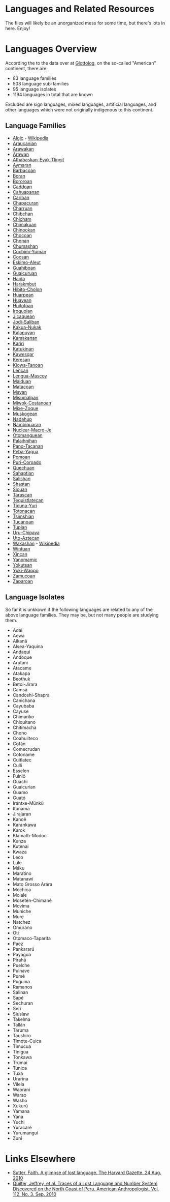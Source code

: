 # Languages and Related Resources

The files will likely be an unorganized mess for some time, but there's lots in here. Enjoy!

# Languages Overview

According the to the data over at [Glottolog](https://glottolog.org/glottolog/family), on the so-called "American" continent, there are:

* 83 language families
* 508 language sub-families
* 95 language isolates
* 1194 languages in total that are known

Excluded are sign languages, mixed languages, artificial languages, and other languages which were not originally indigenous to this continent.

## Language Families

* [Algic](https://glottolog.org/resource/languoid/id/algi1248) - [Wikipedia](https://en.wikipedia.org/wiki/Algic_languages)
* [Araucanian](https://glottolog.org/resource/languoid/id/arau1255)
* [Arawakan](https://glottolog.org/resource/languoid/id/araw1281)
* [Arawan](https://glottolog.org/resource/languoid/id/araw1282)
* [Athabaskan-Eyak-Tlingit](https://glottolog.org/resource/languoid/id/atha1245)
* [Aymaran](https://glottolog.org/resource/languoid/id/ayma1253)
* [Barbacoan](https://glottolog.org/resource/languoid/id/barb1265)
* [Boran](https://glottolog.org/resource/languoid/id/bora1262)
* [Bororoan](https://glottolog.org/resource/languoid/id/boro1281)
* [Caddoan](https://glottolog.org/resource/languoid/id/cadd1255)
* [Cahuapanan](https://glottolog.org/resource/languoid/id/cahu1265)
* [Cariban](https://glottolog.org/resource/languoid/id/cari1283)
* [Chapacuran](https://glottolog.org/resource/languoid/id/chap1271)
* [Charruan](https://glottolog.org/resource/languoid/id/char1238)
* [Chibchan](https://glottolog.org/resource/languoid/id/chib1249)
* [Chicham](https://glottolog.org/resource/languoid/id/jiva1245)
* [Chimakuan](https://glottolog.org/resource/languoid/id/chim1311)
* [Chinookan](https://glottolog.org/resource/languoid/id/chin1490)
* [Chocoan](https://glottolog.org/resource/languoid/id/choc1280)
* [Chonan](https://glottolog.org/resource/languoid/id/chon1288)
* [Chumashan](https://glottolog.org/resource/languoid/id/chum1262)
* [Cochimi-Yuman](https://glottolog.org/resource/languoid/id/coch1271)
* [Coosan](https://glottolog.org/resource/languoid/id/coos1248)
* [Eskimo-Aleut](https://glottolog.org/resource/languoid/id/eski1264)
* [Guahiboan](https://glottolog.org/resource/languoid/id/guah1252)
* [Guaicuruan](https://glottolog.org/resource/languoid/id/guai1249)
* [Haida](https://glottolog.org/resource/languoid/id/haid1248)
* [Harakmbut](https://glottolog.org/resource/languoid/id/hara1260)
* [Hibito-Cholon](https://glottolog.org/resource/languoid/id/hibi1242)
* [Huarpean](https://glottolog.org/resource/languoid/id/huar1251)
* [Huavean](https://glottolog.org/resource/languoid/id/huav1256)
* [Huitotoan](https://glottolog.org/resource/languoid/id/huit1251)
* [Iroquoian](https://glottolog.org/resource/languoid/id/iroq1247)
* [Jicaquean](https://glottolog.org/resource/languoid/id/jica1245)
* [Jodi-Saliban](https://glottolog.org/resource/languoid/id/jodi1234)
* [Kakua-Nukak](https://glottolog.org/resource/languoid/id/kaku1242)
* [Kalapuyan](https://glottolog.org/resource/languoid/id/kala1402)
* [Kamakanan](https://glottolog.org/resource/languoid/id/kama1371)
* [Kariri](https://glottolog.org/resource/languoid/id/kari1254)
* [Katukinan](https://glottolog.org/resource/languoid/id/katu1274)
* [Kawesqar](https://glottolog.org/resource/languoid/id/kawe1237)
* [Keresan](https://glottolog.org/resource/languoid/id/kere1287)
* [Kiowa-Tanoan](https://glottolog.org/resource/languoid/id/kiow1265)
* [Lencan](https://glottolog.org/resource/languoid/id/lenc1239)
* [Lengua-Mascoy](https://glottolog.org/resource/languoid/id/leng1261)
* [Maiduan](https://glottolog.org/resource/languoid/id/maid1262)
* [Matacoan](https://glottolog.org/resource/languoid/id/mata1289)
* [Mayan](https://glottolog.org/resource/languoid/id/maya1287)
* [Misumalpan](https://glottolog.org/resource/languoid/id/misu1242)
* [Miwok-Costanoan](https://glottolog.org/resource/languoid/id/miwo1274)
* [Mixe-Zoque](https://glottolog.org/resource/languoid/id/mixe1284)
* [Muskogean](https://glottolog.org/resource/languoid/id/musk1252)
* [Nadahup](https://glottolog.org/resource/languoid/id/nada1235)
* [Nambiquaran](https://glottolog.org/resource/languoid/id/namb1299)
* [Nuclear-Macro-Je](https://glottolog.org/resource/languoid/id/nucl1710)
* [Otomanguean](https://glottolog.org/resource/languoid/id/otom1299)
* [Palaihnihan](https://glottolog.org/resource/languoid/id/pala1350)
* [Pano-Tacanan](https://glottolog.org/resource/languoid/id/pano1259)
* [Peba-Yagua](https://glottolog.org/resource/languoid/id/peba1241)
* [Pomoan](https://glottolog.org/resource/languoid/id/pomo1273)
* [Puri-Coroado](https://glottolog.org/resource/languoid/id/puri1261)
* [Quechuan](https://glottolog.org/resource/languoid/id/quec1387)
* [Sahaptian](https://glottolog.org/resource/languoid/id/saha1239)
* [Salishan](https://glottolog.org/resource/languoid/id/sali1255)
* [Shastan](https://glottolog.org/resource/languoid/id/shas1238)
* [Siouan](https://glottolog.org/resource/languoid/id/siou1252)
* [Tarascan](https://glottolog.org/resource/languoid/id/tara1323)
* [Tequistlatecan](https://glottolog.org/resource/languoid/id/tequ1244)
* [Ticuna-Yuri](https://glottolog.org/resource/languoid/id/ticu1244)
* [Totonacan](https://glottolog.org/resource/languoid/id/toto1251)
* [Tsimshian](https://glottolog.org/resource/languoid/id/tsim1258)
* [Tucanoan](https://glottolog.org/resource/languoid/id/tuca1253)
* [Tupian](https://glottolog.org/resource/languoid/id/tupi1275)
* [Uru-Chipaya](https://glottolog.org/resource/languoid/id/uruc1242)
* [Uto-Aztecan](https://glottolog.org/resource/languoid/id/utoa1244)
* [Wakashan](https://glottolog.org/resource/languoid/id/waka1280) - [Wikipedia](https://en.wikipedia.org/wiki/Wakashan_languages)
* [Wintuan](https://glottolog.org/resource/languoid/id/wint1258)
* [Xincan](https://glottolog.org/resource/languoid/id/xinc1237)
* [Yanomamic](https://glottolog.org/resource/languoid/id/yano1268)
* [Yokutsan](https://glottolog.org/resource/languoid/id/yoku1255)
* [Yuki-Wappo](https://glottolog.org/resource/languoid/id/yuki1242)
* [Zamucoan](https://glottolog.org/resource/languoid/id/zamu1243)
* [Zaparoan](https://glottolog.org/resource/languoid/id/zapa1251)

## Language Isolates

So far it is unkkown if the following languages are related to any of the above language families. They may be, but not many people are studying them.

* Adai
* Aewa
* Aikanã
* Alsea-Yaquina
* Andaqui
* Andoque
* Arutani
* Atacame
* Atakapa
* Beothuk
* Betoi-Jirara
* Camsá
* Candoshi-Shapra
* Canichana
* Cayubaba
* Cayuse
* Chimariko
* Chiquitano
* Chitimacha
* Chono
* Coahuilteco
* Cofán
* Comecrudan
* Cotoname
* Cuitlatec
* Culli
* Esselen
* Fulniô
* Guachi
* Guaicurian
* Guamo
* Guató
* Irántxe-Münkü
* Itonama
* Jirajaran
* Kanoê
* Karankawa
* Karok
* Klamath-Modoc
* Kunza
* Kutenai
* Kwaza
* Leco
* Lule
* Máku
* Maratino
* Matanawí
* Mato Grosso Arára
* Mochica
* Molale
* Mosetén-Chimané
* Movima
* Muniche
* Mure
* Natchez
* Omurano
* Oti
* Otomaco-Taparita
* Páez
* Pankararú
* Payagua
* Pirahã
* Puelche
* Puinave
* Pumé
* Puquina
* Ramanos
* Salinan
* Sapé
* Sechuran
* Seri
* Siuslaw
* Takelma
* Tallán
* Taruma
* Taushiro
* Timote-Cuica
* Timucua
* Tinigua
* Tonkawa
* Trumai
* Tunica
* Tuxá
* Urarina
* Vilela
* Waorani
* Warao
* Washo
* Xukurú
* Yámana
* Yana
* Yuchi
* Yuracaré
* Yurumanguí
* Zuni




# Links Elsewhere

* [Sutter, Faith. A glimpse of lost language. The Harvard Gazette. 24 Aug. 2010](https://news.harvard.edu/gazette/story/2010/08/a-glimpse-of-lost-language/)
* [Quilter, Jeffrey, et al. Traces of a Lost Language and Number System Discovered on the North Coast of Peru. American Anthropologist. Vol. 112, No. 3. Sep. 2010](https://www.jstor.org/stable/40801594)
